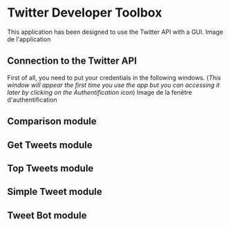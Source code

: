 # Twitter Developer Toolbox

This application has been designed to use the Twitter API with a GUI.
Image de l'application

## Connection to the Twitter API

First of all, you need to put your credentials in the following windows. (*This window will appear the first time you use the app but you can accessing it later by clicking on the Authentification icon*) 
Image de la fenêtre d'authentification 

## Comparison module

## Get Tweets module

## Top Tweets module

## Simple Tweet module

## Tweet Bot module
